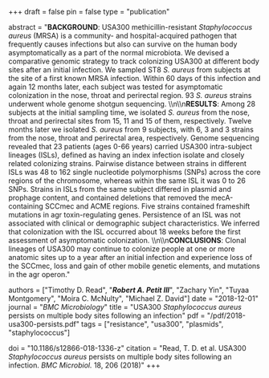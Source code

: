 +++
draft = false
pin = false
type = "publication"

abstract = "**BACKGROUND**: USA300 methicillin-resistant *Staphylococcus aureus* (MRSA) is a community- and hospital-acquired pathogen that frequently causes infections but also can survive on the human body asymptomatically as a part of the normal microbiota. We devised a comparative genomic strategy to track colonizing USA300 at different body sites after an initial infection. We sampled ST8 *S. aureus* from subjects at the site of a first known MRSA infection. Within 60 days of this infection and again 12 months later, each subject was tested for asymptomatic colonization in the nose, throat and perirectal region. 93 *S. aureus* strains underwent whole genome shotgun sequencing. \\\n\\\n**RESULTS**: Among 28 subjects at the initial sampling time, we isolated *S. aureus* from the nose, throat and perirectal sites from 15, 11 and 15 of them, respectively. Twelve months later we isolated *S. aureus* from 9 subjects, with 6, 3 and 3 strains from the nose, throat and perirectal area, respectively. Genome sequencing revealed that 23 patients (ages 0-66 years) carried USA300 intra-subject lineages (ISLs), defined as having an index infection isolate and closely related colonizing strains. Pairwise distance between strains in different ISLs was 48 to 162 single nucleotide polymorphisms (SNPs) across the core regions of the chromosome, whereas within the same ISL it was 0 to 26 SNPs. Strains in ISLs from the same subject differed in plasmid and prophage content, and contained deletions that removed the mecA-containing SCCmec and ACME regions. Five strains contained frameshift mutations in agr toxin-regulating genes. Persistence of an ISL was not associated with clinical or demographic subject characteristics. We inferred that colonization with the ISL occurred about 18 weeks before the first assessment of asymptomatic colonization. \\\n\\\n**CONCLUSIONS**: Clonal lineages of USA300 may continue to colonize people at one or more anatomic sites up to a year after an initial infection and experience loss of the SCCmec, loss and gain of other mobile genetic elements, and mutations in the agr operon."

authors = ["Timothy D. Read", "***Robert A. Petit III***", "Zachary Yin", "Tuyaa Montgomery", "Moira C. McNulty", "Michael Z. David"]
date = "2018-12-01"
journal = "*BMC Microbiology*"
title = "USA300 *Staphylococcus aureus* persists on multiple body sites following an infection"
pdf = "/pdf/2018-usa300-persists.pdf"
tags =  ["resistance", "usa300", "plasmids", "staphylococcus"]

doi = "10.1186/s12866-018-1336-z"
citation = "Read, T. D. et al. USA300 *Staphylococcus aureus* persists on multiple body sites following an infection. *BMC Microbiol.* 18, 206 (2018)"
+++
